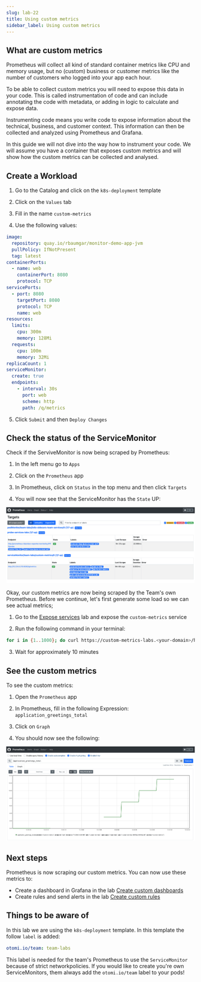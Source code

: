 ```yaml
---
slug: lab-22
title: Using custom metrics
sidebar_label: Using custom metrics
---
```


## What are custom metrics

Prometheus will collect all kind of standard container metrics like CPU and memory usage, but no (custom) business or customer metrics like the number of customers who logged into your app each hour.

To be able to collect custom metrics you will need to expose this data in your code. This is called instrumentation of code and can include annotating the code with metadata, or adding in logic to calculate and expose data.

Instrumenting code means you write code to expose information about the technical, business, and customer context. This information can then be collected and analyzed using Prometheus and Grafana.

In this guide we will not dive into the way how to instrument your code. We will assume you have a container that exposes custom metrics and will show how the custom metrics can be collected and analysed.


## Create a Workload

1. Go to the Catalog and click on the `k8s-deployment` template

2. Click on the `Values` tab

3. Fill in the name `custom-metrics`

4. Use the following values:

```yaml
image:
  repository: quay.io/rbaumgar/monitor-demo-app-jvm
  pullPolicy: IfNotPresent
  tag: latest
containerPorts:
  - name: web
    containerPort: 8080
    protocol: TCP
servicePorts:
  - port: 8080
    targetPort: 8080
    protocol: TCP
    name: web
resources:
  limits:
    cpu: 300m
    memory: 128Mi
  requests:
    cpu: 100m
    memory: 32Mi
replicaCount: 1
serviceMonitor:
  create: true
  endpoints:
    - interval: 30s
      port: web
      scheme: http
      path: /q/metrics
```

5. Click `Submit` and then `Deploy Changes`

## Check the status of the ServiceMonitor

Check if the ServiveMonitor is now being scraped by Prometheus:

1. In the left menu go to `Apps`

2. Click on the `Prometheus` app

3. In Prometheus, click on `Status` in the top menu and then click `Targets`

4. You will now see that the ServiceMonitor has the `State` UP:

![metrics](../../img/custom-metrics.png)

Okay, our custom metrics are now being scraped by the Team's own Prometheus. Before we continue, let's first generate some load so we can see actual metrics;

1. Go to the [Expose services](lab-18) lab and expose the `custom-metrics` service

2. Run the following command in your terminal:

```bash
for i in {1..1000}; do curl https://custom-metrics-labs.<your-domain>/hello; sleep 10; done
```

3. Wait for approximately 10 minutes

## See the custom metrics

To see the custom metrics:

1. Open the `Prometheus` app

2. In Prometheus, fill in the following Expression: `application_greetings_total`

3. Click on `Graph`

4. You should now see the following:

![metrics](../../img/custom-metrics-1.png)


## Next steps

Prometheus is now scraping our custom metrics. You can now use these metrics to:

- Create a dashboard in Grafana in the lab [Create custom dashboards](lab-30)
- Create rules and send alerts in the lab [Create custom rules](lab-31)

## Things to be aware of

In this lab we are using the `k8s-deployment` template. In this template the follow `label` is added:

```yaml
otomi.io/team: team-labs
```

This label is needed for the team's Prometheus to use the `ServiceMonitor` because of strict networkpolicies. If you would like to create you're own ServiceMonitors, them always add the `otomi.io/team` label to your pods!